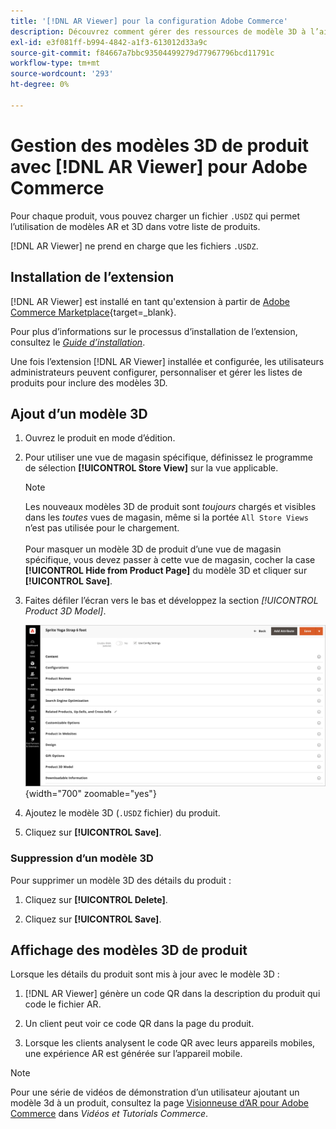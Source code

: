 ```yaml
---
title: '[!DNL AR Viewer] pour la configuration Adobe Commerce'
description: Découvrez comment gérer des ressources de modèle 3D à l’aide de l’extension  [!DNL AR Viewer] pour vos listes de produits.
exl-id: e3f081ff-b994-4842-a1f3-613012d33a9c
source-git-commit: f84667a7bbc93504499279d77967796bcd11791c
workflow-type: tm+mt
source-wordcount: '293'
ht-degree: 0%

---
```


# Gestion des modèles 3D de produit avec [!DNL AR Viewer] pour Adobe Commerce

Pour chaque produit, vous pouvez charger un fichier `.USDZ` qui permet l’utilisation de modèles AR et 3D dans votre liste de produits.

[!DNL AR Viewer] ne prend en charge que les fichiers `.USDZ`.

## Installation de l’extension

[!DNL AR Viewer] est installé en tant qu&#39;extension à partir de [Adobe Commerce Marketplace](https://commercemarketplace.adobe.com/magento-module-arviewer.html){target=_blank}.

Pour plus d’informations sur le processus d’installation de l’extension, consultez le [_Guide d’installation_](https://experienceleague.adobe.com/docs/commerce-operations/installation-guide/tutorials/extensions.html?lang=fr).

Une fois l’extension [!DNL AR Viewer] installée et configurée, les utilisateurs administrateurs peuvent configurer, personnaliser et gérer les listes de produits pour inclure des modèles 3D.

## Ajout d’un modèle 3D

1. Ouvrez le produit en mode d’édition.

1. Pour utiliser une vue de magasin spécifique, définissez le programme de sélection **[!UICONTROL Store View]** sur la vue applicable.

   >[!NOTE]
   >
   >Les nouveaux modèles 3D de produit sont _toujours_ chargés et visibles dans les _toutes_ vues de magasin, même si la portée `All Store Views` n’est pas utilisée pour le chargement. <br/><br/>Pour masquer un modèle 3D de produit d’une vue de magasin spécifique, vous devez passer à cette vue de magasin, cocher la case **[!UICONTROL Hide from Product Page]** du modèle 3D et cliquer sur **[!UICONTROL Save]**.

1. Faites défiler l’écran vers le bas et développez la section _[!UICONTROL Product 3D Model]_.

   ![Menu déroulant](assets/ar-viewer-product-options.png){width="700" zoomable="yes"}

1. Ajoutez le modèle 3D (`.USDZ` fichier) du produit.

1. Cliquez sur **[!UICONTROL Save]**.

### Suppression d’un modèle 3D

Pour supprimer un modèle 3D des détails du produit :

1. Cliquez sur **[!UICONTROL Delete]**.

1. Cliquez sur **[!UICONTROL Save]**.

## Affichage des modèles 3D de produit

Lorsque les détails du produit sont mis à jour avec le modèle 3D :

1. [!DNL AR Viewer] génère un code QR dans la description du produit qui code le fichier AR.

1. Un client peut voir ce code QR dans la page du produit.

1. Lorsque les clients analysent le code QR avec leurs appareils mobiles, une expérience AR est générée sur l’appareil mobile.

>[!NOTE]
>
> Pour une série de vidéos de démonstration d’un utilisateur ajoutant un modèle 3d à un produit, consultez la page [Visionneuse d’AR pour Adobe Commerce](https://experienceleague.adobe.com/docs/commerce-learn/tutorials/catalog/augmented-reality.html?lang=fr) dans _Vidéos et Tutorials Commerce_.
